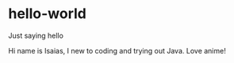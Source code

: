 # hello-world
Just saying hello

Hi name is Isaias, I new to coding and trying out Java.
Love anime!
